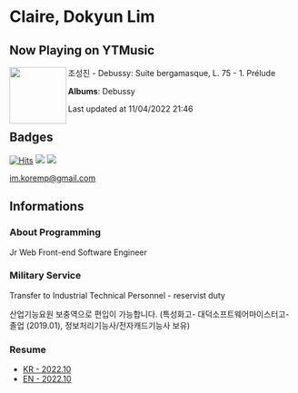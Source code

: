 # Claire, Dokyun Lim

## Now Playing on YTMusic

[<img align="left" width="100" src="https://lh3.googleusercontent.com/pELi2BJDTQZiXJ5jGSPjGk-HXnl4uXQzc-2lWdJa05tNkKQyxji7tNVrJfOrRTr_bRN6JKs7GLafeow">](https://music.youtube.com/watch?v=5rkXYm-JEQQ)

조성진 - Debussy: Suite bergamasque, L. 75 - 1. Prélude

**Albums**: Debussy

Last updated at 11/04/2022 21:46

## Badges

[![Hits](https://hits.seeyoufarm.com/api/count/incr/badge.svg?url=https%3A%2F%2Fgithub.com%2Fkoremp%2Fkormep&count_bg=%2379C83D&title_bg=%23555555&icon=&icon_color=%23E7E7E7&title=hits&edge_flat=false)](https://hits.seeyoufarm.com)
<a href="https://dev.to/koremp"><img src="https://img.shields.io/badge/dev.to-0A0A0A?style=for-the-badge&logo=devdotto&logoColor=white"/></a>
<a href="https://www.linkedin.com/in/koremp"><img src="https://img.shields.io/badge/LinkedIn-0077B5?style=flat-square&logo=linkedin&logoColor=white"/></a>

im.koremp@gmail.com

## Informations

### About Programming

Jr Web Front-end Software Engineer

### Military Service

Transfer to Industrial Technical Personnel - reservist duty

산업기능요원 보충역으로 편입이 가능합니다. (특성화고- 대덕소프트웨어마이스터고- 졸업 (2019.01), 정보처리기능사/전자캐드기능사 보유)

### Resume

* [KR - 2022.10](./resume/README.md)
* [EN - 2022.10](./resume/README.en.md)
